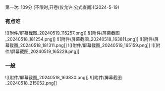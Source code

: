 
第一次: 109分 (不限时,开卷(仅允许:公式查阅))(2024-5-19)

### 有点难
![[附件/屏幕截图_20240519_115257.png]]
![[附件/屏幕截图_20240518_181254.png]]
![[附件/屏幕截图_20240518_163811.png]]
![[附件/屏幕截图_20240518_181311.png]]
![[附件/屏幕截图_20240519_165159.png]]
![[附件/屏幕截图_20240519_165229.png]]
### 一般
![[附件/屏幕截图_20240518_163830.png]]
![[附件/屏幕截图_20240518_215052.png]]

